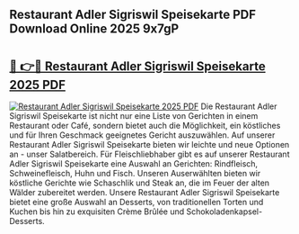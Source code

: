 ## Restaurant Adler Sigriswil Speisekarte PDF Download Online 2025 9x7gP

# <h2><a href="http://gc7gszx.nevu.top/?p=Restaurant+Adler+Sigriswil+Speisekarte">🔗 👉🔴 Restaurant Adler Sigriswil Speisekarte 2025 PDF</a></h2>

[![Restaurant Adler Sigriswil Speisekarte 2025 PDF](https://i.imgur.com/dBaPXMq.png)](http://gc7gszx.nevu.top/?p=Restaurant+Adler+Sigriswil+Speisekarte)
Die Restaurant Adler Sigriswil Speisekarte ist nicht nur eine Liste von Gerichten in einem Restaurant oder Café, sondern bietet auch die Möglichkeit, ein köstliches und für Ihren Geschmack geeignetes Gericht auszuwählen. Auf unserer Restaurant Adler Sigriswil Speisekarte bieten wir leichte und neue Optionen an - unser Salatbereich. Für Fleischliebhaber gibt es auf unserer Restaurant Adler Sigriswil Speisekarte eine Auswahl an Gerichten: Rindfleisch, Schweinefleisch, Huhn und Fisch. Unseren Auserwählten bieten wir köstliche Gerichte wie Schaschlik und Steak an, die im Feuer der alten Wälder zubereitet werden. Unsere Restaurant Adler Sigriswil Speisekarte bietet eine große Auswahl an Desserts, von traditionellen Torten und Kuchen bis hin zu exquisiten Crème Brûlée und Schokoladenkapsel-Desserts.
